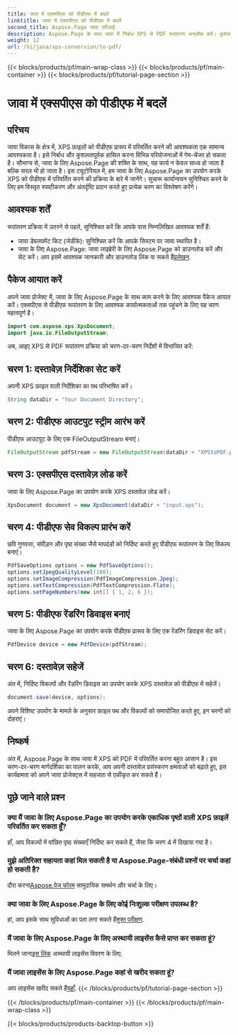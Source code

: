 ```yaml
---
title: जावा में एक्सपीएस को पीडीएफ में बदलें
linktitle: जावा में एक्सपीएस को पीडीएफ में बदलें
second_title: Aspose.Page जावा एपीआई
description: Aspose.Page के साथ जावा में निर्बाध XPS से PDF रूपांतरण अनलॉक करें। कुशल और सटीक दस्तावेज़ प्रसंस्करण के लिए हमारी चरण-दर-चरण मार्गदर्शिका का पालन करें।
weight: 12
url: /hi/java/xps-conversion/to-pdf/
---
```


{{< blocks/products/pf/main-wrap-class >}}
{{< blocks/products/pf/main-container >}}
{{< blocks/products/pf/tutorial-page-section >}}

# जावा में एक्सपीएस को पीडीएफ में बदलें

## परिचय
जावा विकास के क्षेत्र में, XPS फ़ाइलों को पीडीएफ प्रारूप में परिवर्तित करने की आवश्यकता एक सामान्य आवश्यकता है। इसे निर्बाध और कुशलतापूर्वक हासिल करना विभिन्न परियोजनाओं में गेम-चेंजर हो सकता है। सौभाग्य से, जावा के लिए Aspose.Page की शक्ति के साथ, यह कार्य न केवल साध्य हो जाता है बल्कि सरल भी हो जाता है।
इस ट्यूटोरियल में, हम जावा के लिए Aspose.Page का उपयोग करके XPS को पीडीएफ में परिवर्तित करने की प्रक्रिया के बारे में जानेंगे। सुचारू कार्यान्वयन सुनिश्चित करने के लिए हम विस्तृत स्पष्टीकरण और अंतर्दृष्टि प्रदान करते हुए प्रत्येक चरण का विश्लेषण करेंगे।
## आवश्यक शर्तें
रूपांतरण प्रक्रिया में उतरने से पहले, सुनिश्चित करें कि आपके पास निम्नलिखित आवश्यक शर्तें हैं:
- जावा डेवलपमेंट किट (जेडीके): सुनिश्चित करें कि आपके सिस्टम पर जावा स्थापित है।
-  जावा के लिए Aspose.Page: जावा लाइब्रेरी के लिए Aspose.Page को डाउनलोड करें और सेट करें। आप इसमें आवश्यक जानकारी और डाउनलोड लिंक पा सकते हैं[प्रलेखन](https://reference.aspose.com/page/java/).
## पैकेज आयात करें
अपने जावा प्रोजेक्ट में, जावा के लिए Aspose.Page के साथ काम करने के लिए आवश्यक पैकेज आयात करें। एक्सपीएस से पीडीएफ रूपांतरण के लिए आवश्यक कार्यात्मकताओं तक पहुंचने के लिए यह चरण महत्वपूर्ण है।
```java
import com.aspose.xps.XpsDocument;
import java.io.FileOutputStream;
```
अब, आइए XPS से PDF रूपांतरण प्रक्रिया को चरण-दर-चरण निर्देशों में विभाजित करें:
## चरण 1: दस्तावेज़ निर्देशिका सेट करें
अपनी XPS फ़ाइल वाली निर्देशिका का पथ परिभाषित करें।
```java
String dataDir = "Your Document Directory";
```
## चरण 2: पीडीएफ आउटपुट स्ट्रीम आरंभ करें
पीडीएफ आउटपुट के लिए एक FileOutputStream बनाएं।
```java
FileOutputStream pdfStream = new FileOutputStream(dataDir + "XPStoPDF.pdf");
```
## चरण 3: एक्सपीएस दस्तावेज़ लोड करें
जावा के लिए Aspose.Page का उपयोग करके XPS दस्तावेज़ लोड करें।
```java
XpsDocument document = new XpsDocument(dataDir + "input.xps");
```
## चरण 4: पीडीएफ सेव विकल्प प्रारंभ करें
छवि गुणवत्ता, संपीड़न और पृष्ठ संख्या जैसे मापदंडों को निर्दिष्ट करते हुए पीडीएफ रूपांतरण के लिए विकल्प बनाएं।
```java
PdfSaveOptions options = new PdfSaveOptions();
options.setJpegQualityLevel(100);
options.setImageCompression(PdfImageCompression.Jpeg);
options.setTextCompression(PdfTextCompression.Flate);
options.setPageNumbers(new int[] { 1, 2, 6 });
```
## चरण 5: पीडीएफ रेंडरिंग डिवाइस बनाएं
जावा के लिए Aspose.Page का उपयोग करके पीडीएफ प्रारूप के लिए एक रेंडरिंग डिवाइस सेट करें।
```java
PdfDevice device = new PdfDevice(pdfStream);
```
## चरण 6: दस्तावेज़ सहेजें
अंत में, निर्दिष्ट विकल्पों और रेंडरिंग डिवाइस का उपयोग करके XPS दस्तावेज़ को पीडीएफ में सहेजें।
```java
document.save(device, options);
```
अपने विशिष्ट उपयोग के मामले के अनुसार फ़ाइल पथ और विकल्पों को समायोजित करते हुए, इन चरणों को दोहराएं।
## निष्कर्ष
अंत में, Aspose.Page के साथ जावा में XPS को PDF में परिवर्तित करना बहुत आसान है। इस चरण-दर-चरण मार्गदर्शिका का पालन करके, आप अपनी दस्तावेज़ प्रसंस्करण क्षमताओं को बढ़ाते हुए, इस कार्यक्षमता को अपने जावा प्रोजेक्ट्स में सहजता से एकीकृत कर सकते हैं।

## पूछे जाने वाले प्रश्न
### क्या मैं जावा के लिए Aspose.Page का उपयोग करके एकाधिक पृष्ठों वाली XPS फ़ाइलें परिवर्तित कर सकता हूँ?
हाँ, आप विकल्पों में वांछित पृष्ठ संख्याएँ निर्दिष्ट कर सकते हैं, जैसा कि चरण 4 में दिखाया गया है।
### मुझे अतिरिक्त सहायता कहां मिल सकती है या Aspose.Page-संबंधी प्रश्नों पर चर्चा कहां हो सकती है?
 दौरा करना[Aspose.पेज फोरम](https://forum.aspose.com/c/page/39) सामुदायिक समर्थन और चर्चा के लिए।
### क्या जावा के लिए Aspose.Page के लिए कोई निःशुल्क परीक्षण उपलब्ध है?
 हां, आप इसके साथ सुविधाओं का पता लगा सकते हैं[मुफ्त परीक्षण](https://releases.aspose.com/).
### मैं जावा के लिए Aspose.Page के लिए अस्थायी लाइसेंस कैसे प्राप्त कर सकता हूं?
 मिलने जाना[इस लिंक](https://purchase.aspose.com/temporary-license/) अस्थायी लाइसेंस विवरण के लिए.
### मैं जावा लाइसेंस के लिए Aspose.Page कहां से खरीद सकता हूं?
 आप लाइसेंस खरीद सकते हैं[यहाँ](https://purchase.aspose.com/buy).
{{< /blocks/products/pf/tutorial-page-section >}}

{{< /blocks/products/pf/main-container >}}
{{< /blocks/products/pf/main-wrap-class >}}

{{< blocks/products/products-backtop-button >}}
